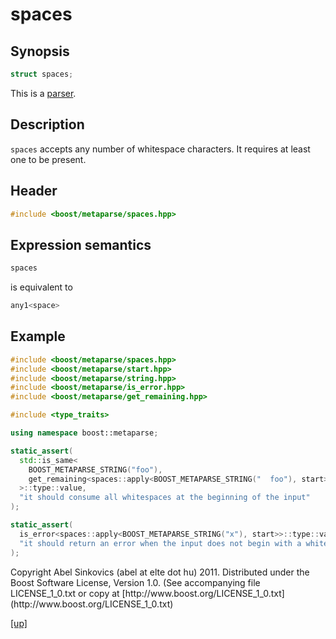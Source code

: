 # spaces

## Synopsis

```cpp
struct spaces;
```

This is a [parser](parser.html).

## Description

`spaces` accepts any number of whitespace characters. It requires at least one
to be present.

## Header

```cpp
#include <boost/metaparse/spaces.hpp>
```

## Expression semantics

```cpp
spaces
```

is equivalent to

```cpp
any1<space>
```

## Example

```cpp
#include <boost/metaparse/spaces.hpp>
#include <boost/metaparse/start.hpp>
#include <boost/metaparse/string.hpp>
#include <boost/metaparse/is_error.hpp>
#include <boost/metaparse/get_remaining.hpp>

#include <type_traits>

using namespace boost::metaparse;

static_assert(
  std::is_same<
    BOOST_METAPARSE_STRING("foo"),
    get_remaining<spaces::apply<BOOST_METAPARSE_STRING("  foo"), start>>::type
  >::type::value,
  "it should consume all whitespaces at the beginning of the input"
);

static_assert(
  is_error<spaces::apply<BOOST_METAPARSE_STRING("x"), start>>::type::value,
  "it should return an error when the input does not begin with a whitespace"
);
```

<p class="copyright">
Copyright Abel Sinkovics (abel at elte dot hu) 2011.
Distributed under the Boost Software License, Version 1.0.
(See accompanying file LICENSE_1_0.txt or copy at
[http://www.boost.org/LICENSE_1_0.txt](http://www.boost.org/LICENSE_1_0.txt)
</p>

[[up]](reference.html)

